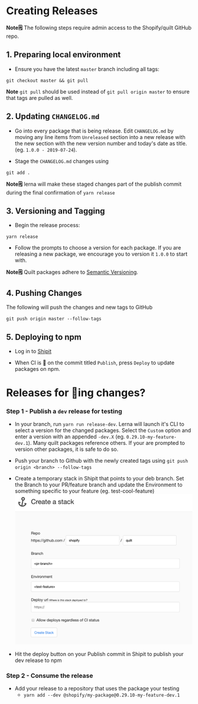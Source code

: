 # Creating Releases

**Note🗒️** The following steps require admin access to the Shopify/quilt GitHub repo.

## 1. Preparing local environment

- Ensure you have the latest `master` branch including all tags:

```
git checkout master && git pull
```

**Note** `git pull` should be used instead of `git pull origin master` to ensure that tags are pulled as well.

## 2. Updating `CHANGELOG.md`

- Go into every package that is being release. Edit `CHANGELOG.md` by moving any line items from `Unreleased` section into a new release with the new section with the new version number and today's date as title. (eg. `1.0.0 - 2019-07-24`).

- Stage the `CHANGELOG.md` changes using

```
git add .
```

**Note🗒️** lerna will make these staged changes part of the publish commit during the final confirmation of `yarn release`

## 3. Versioning and Tagging

- Begin the release process:

```
yarn release
```

- Follow the prompts to choose a version for each package. If you are releasing a new package, we encourage you to version it `1.0.0` to start with.

**Note🗒️** Quilt packages adhere to [Semantic Versioning](http://semver.org/spec/v2.0.0.html).

## 4. Pushing Changes

The following will push the changes and new tags to GitHub

```
git push origin master --follow-tags
```

## 5. Deploying to npm

- Log in to [Shipit](https://shipit.shopify.io/shopify/quilt/production)

- When CI is 🍏 on the commit titled `Publish`, press `Deploy` to update packages on npm.

# Releases for 🎩ing changes?

### Step 1 - Publish a `dev` release for testing

- In your branch, run `yarn run release-dev`. Lerna will launch it's CLI to select a version for the changed packages. Select the `Custom` option and enter a version with an appended `-dev.X` (eg. `0.29.10-my-feature-dev.1`). Many quilt packages reference others. If your are prompted to version other packages, it is safe to do so.
- Push your branch to Github with the newly created tags using `git push origin <branch> --follow-tags`
- Create a temporary stack in Shipit that points to your deb branch. Set the Branch to your PR/feature branch and update the Environment to something specific to your feature (eg. test-cool-feature)
  ![Create Shipit Stack](../images/shipit-stack.png)

- Hit the deploy button on your Publish commit in Shipit to publish your dev release to npm

### Step 2 - Consume the release

- Add your release to a repository that uses the package your testing
  - `yarn add --dev @shopify/my-package@0.29.10-my-feature-dev.1`
